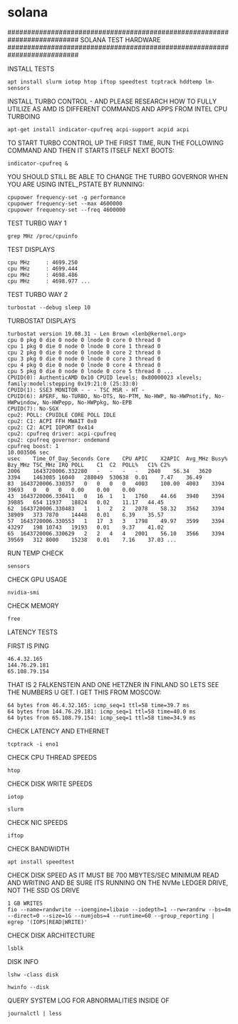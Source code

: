 # solana

##########################################################################
SOLANA TEST HARDWARE 
##########################################################################

INSTALL TESTS

    apt install slurm iotop htop iftop speedtest tcptrack hddtemp lm-sensors

INSTALL TURBO CONTROL - AND PLEASE RESEARCH HOW TO FULLY UTILIZE AS AMD IS 
                        DIFFERENT COMMANDS AND APPS FROM INTEL CPU TURBOING

    apt-get install indicator-cpufreq acpi-support acpid acpi

TO START TURBO CONTROL UP THE FIRST TIME, RUN THE FOLLOWING COMMAND AND THEN IT STARTS ITSELF NEXT BOOTS:

    indicator-cpufreq &

YOU SHOULD STILL BE ABLE TO CHANGE THE TURBO GOVERNOR WHEN YOU ARE USING INTEL_PSTATE BY RUNNING:

    cpupower frequency-set -g performance
    cpupower frequency-set --max 4600000
    cpupower frequency-set --freq 4600000

TEST TURBO WAY 1

    grep MHz /proc/cpuinfo
    
TEST DISPLAYS
    
    cpu MHz		: 4699.250
    cpu MHz		: 4699.444
    cpu MHz		: 4698.486
    cpu MHz		: 4698.977 ...

TEST TURBO WAY 2

    turbostat --debug sleep 10

TURBOSTAT DISPLAYS

    turbostat version 19.08.31 - Len Brown <lenb@kernel.org>
    cpu 0 pkg 0 die 0 node 0 lnode 0 core 0 thread 0
    cpu 1 pkg 0 die 0 node 0 lnode 0 core 1 thread 0
    cpu 2 pkg 0 die 0 node 0 lnode 0 core 2 thread 0
    cpu 3 pkg 0 die 0 node 0 lnode 0 core 3 thread 0
    cpu 4 pkg 0 die 0 node 0 lnode 0 core 4 thread 0
    cpu 5 pkg 0 die 0 node 0 lnode 0 core 5 thread 0 ...
    CPUID(0): AuthenticAMD 0x10 CPUID levels; 0x80000023 xlevels; family:model:stepping 0x19:21:0 (25:33:0)
    CPUID(1): SSE3 MONITOR - - - TSC MSR - HT -
    CPUID(6): APERF, No-TURBO, No-DTS, No-PTM, No-HWP, No-HWPnotify, No-HWPwindow, No-HWPepp, No-HWPpkg, No-EPB
    CPUID(7): No-SGX
    cpu2: POLL: CPUIDLE CORE POLL IDLE
    cpu2: C1: ACPI FFH MWAIT 0x0
    cpu2: C2: ACPI IOPORT 0x414
    cpu2: cpufreq driver: acpi-cpufreq
    cpu2: cpufreq governor: ondemand
    cpufreq boost: 1
    10.003506 sec
    usec	Time_Of_Day_Seconds	Core	CPU	APIC	X2APIC	Avg_MHz	Busy%	Bzy_MHz	TSC_MHz	IRQ	POLL	C1	C2	POLL%	C1%	C2%
    2006	1643720006.332280	-	-	-	-	2040	56.34	3620	3394	1463085	16040	288049	530638	0.01	7.47	36.49
    83	1643720006.330357	0	0	0	0	4003	100.00	4003	3394	39693	0	0	0	0.00	0.00	0.00
    43	1643720006.330411	0	16	1	1	1760	44.66	3940	3394	39885	654	11937	18824	0.02	11.17	44.45
    62	1643720006.330483	1	1	2	2	2078	58.32	3562	3394	38909	373	7870	14448	0.01	6.39	35.57
    57	1643720006.330553	1	17	3	3	1798	49.97	3599	3394	43297	198	10743	19193	0.01	9.37	41.02
    65	1643720006.330629	2	2	4	4	2001	56.10	3566	3394	39569	312	8000	15238	0.01	7.16	37.03 ...   
    
RUN TEMP CHECK 

    sensors
        
CHECK GPU USAGE

    nvidia-smi

CHECK MEMORY
    
    free    
    
LATENCY TESTS
        
FIRST IS PING
    
    46.4.32.165
    144.76.29.181
    65.108.79.154
    
THAT IS 2 FALKENSTEIN AND ONE HETZNER IN FINLAND SO LETS SEE THE NUMBERS U GET. I GET THIS FROM MOSCOW:
    
    64 bytes from 46.4.32.165: icmp_seq=1 ttl=58 time=39.7 ms
    64 bytes from 144.76.29.181: icmp_seq=1 ttl=58 time=40.0 ms
    64 bytes from 65.108.79.154: icmp_seq=1 ttl=58 time=34.9 ms    
    
CHECK LATENCY AND ETHERNET

    tcptrack -i eno1

CHECK CPU THREAD SPEEDS

    htop
    
CHECK DISK WRITE SPEEDS
    
    iotop
    
    slurm

CHECK NIC SPEEDS

    iftop
    
CHECK BANDWIDTH

    apt install speedtest
            
CHECK DISK SPEED AS IT MUST BE 700 MBYTES/SEC MINIMUM READ AND WRITING
AND BE SURE ITS RUNNING ON THE NVMe LEDGER DRIVE, NOT THE SSD OS DRIVE

    1 GB WRITES    
    fio --name=randwrite --ioengine=libaio --iodepth=1 --rw=randrw --bs=4m --direct=0 --size=1G --numjobs=4 --runtime=60 --group_reporting | egrep '(IOPS|READ|WRITE)'
    
CHECK DISK ARCHITECTURE

    lsblk
    
DISK INFO

    lshw -class disk  

    hwinfo --disk
    
QUERY SYSTEM LOG FOR ABNORMALITIES INSIDE OF

    journalctl | less
